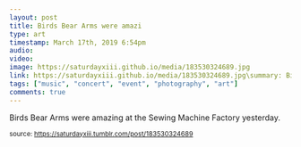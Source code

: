 ```yaml
---
layout: post
title: Birds Bear Arms were amazi
type: art
timestamp: March 17th, 2019 6:54pm
audio: 
video: 
image: https://saturdayxiii.github.io/media/183530324689.jpg
link: https://saturdayxiii.github.io/media/183530324689.jpg\summary: Birds Bear Arms were amazing at the Sewing Machine Factory yesterday.
tags: ["music", "concert", "event", "photography", "art"]
comments: true
---
```


Birds Bear Arms were amazing at the Sewing Machine Factory yesterday.
 
  
<small>source: https://saturdayxiii.tumblr.com/post/183530324689</small>